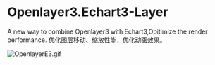 # Openlayer3.Echart3-Layer
A new way to combine Openlayer3 with Echart3,Opitimize the render performance.
优化图层移动、缩放性能，优化动画效果。

![OpenlayerE3.gif](/img/Openlayers3E3.gif)



